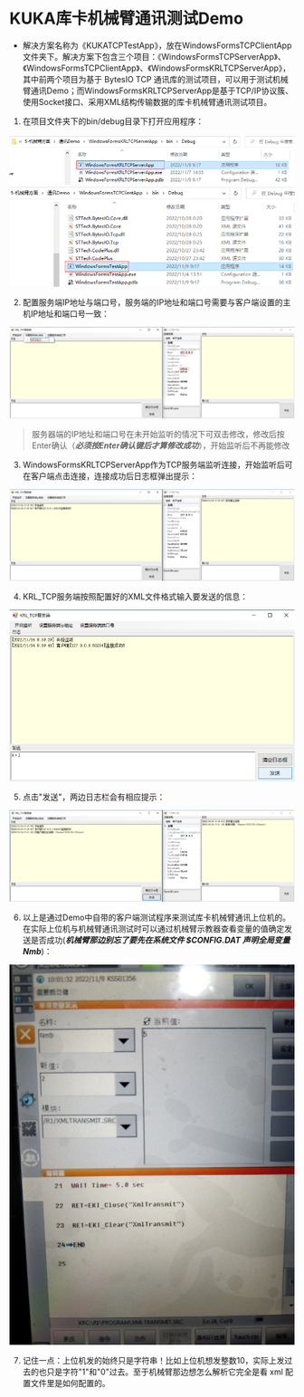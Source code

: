 # KUKA库卡机械臂通讯测试Demo
* 解决方案名称为《KUKATCPTestApp》，放在WindowsFormsTCPClientApp文件夹下。解决方案下包含三个项目：《WindowsFormsTCPServerApp》、《WindowsFormsTCPClientApp》、《WindowsFormsKRLTCPServerApp》，其中前两个项目为基于 BytesIO TCP 通讯库的测试项目，可以用于测试机械臂通讯Demo；而WindowsFormsKRLTCPServerApp是基于TCP/IP协议簇、使用Socket接口、采用XML结构传输数据的库卡机械臂通讯测试项目。
1. 在项目文件夹下的bin/debug目录下打开应用程序：

![图1](%E6%89%93%E5%BC%80%E5%BA%94%E7%94%A8%E7%A8%8B%E5%BA%8F.png)
![图2](%E6%89%93%E5%BC%80%E5%AE%A2%E6%88%B7%E7%AB%AF%E6%B5%8B%E8%AF%95%E7%A8%8B%E5%BA%8F.png)

2. 配置服务端IP地址与端口号，服务端的IP地址和端口号需要与客户端设置的主机IP地址和端口号一致：

![图3](%E9%85%8D%E7%BD%AEIP%E5%9C%B0%E5%9D%80%E5%92%8C%E7%AB%AF%E5%8F%A3%E5%8F%B7.png)

> 服务器端的IP地址和端口号在未开始监听的情况下可双击修改，修改后按Enter确认（***必须按Enter确认键后才算修改成功***），开始监听后不再能修改

3. WindowsFormsKRLTCPServerApp作为TCP服务端监听连接，开始监听后可在客户端点击连接，连接成功后日志框弹出提示：

![图4](%E6%88%90%E5%8A%9F%E8%BF%9E%E6%8E%A5.png)

4. KRL_TCP服务端按照配置好的XML文件格式输入要发送的信息：

![图5](%E5%87%86%E5%A4%87%E5%8F%91%E9%80%81.png)

5. 点击"发送"，两边日志栏会有相应提示：

![图6](%E5%8F%91%E9%80%81%E5%AE%8C%E6%88%90.png)

6. 以上是通过Demo中自带的客户端测试程序来测试库卡机械臂通讯上位机的。在实际上位机与机械臂通讯测试时可以通过机械臂示教器查看变量的值确定发送是否成功(***机械臂那边别忘了要先在系统文件 $CONFIG.DAT 声明全局变量Nmb***)：

![图7](%E6%9F%A5%E7%9C%8B%E5%8F%98%E9%87%8F%E5%80%BC.jpg)

7. 记住一点：上位机发的始终只是字符串！比如上位机想发整数10，实际上发过去的也只是字符"1"和"0"过去。至于机械臂那边想怎么解析它完全是看 xml 配置文件里是如何配置的。